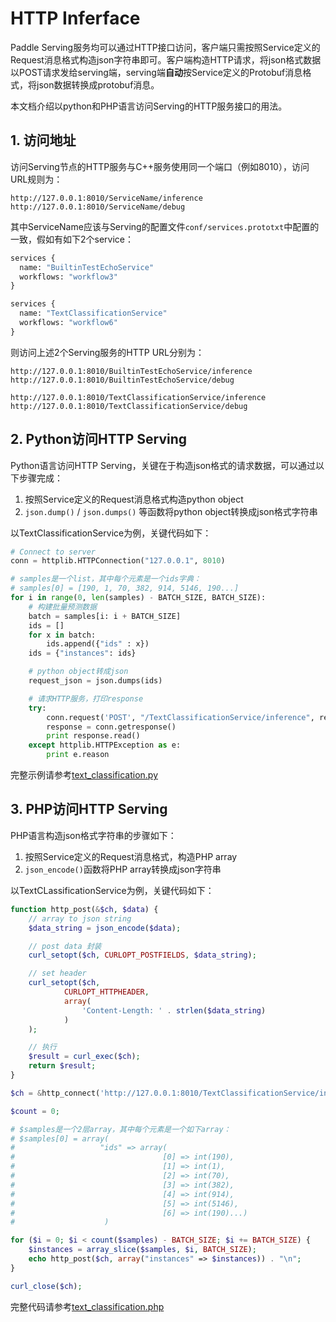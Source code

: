 # HTTP Inferface

Paddle Serving服务均可以通过HTTP接口访问，客户端只需按照Service定义的Request消息格式构造json字符串即可。客户端构造HTTP请求，将json格式数据以POST请求发给serving端，serving端**自动**按Service定义的Protobuf消息格式，将json数据转换成protobuf消息。

本文档介绍以python和PHP语言访问Serving的HTTP服务接口的用法。

## 1. 访问地址

访问Serving节点的HTTP服务与C++服务使用同一个端口（例如8010），访问URL规则为：

```
http://127.0.0.1:8010/ServiceName/inference
http://127.0.0.1:8010/ServiceName/debug
```

其中ServiceName应该与Serving的配置文件`conf/services.prototxt`中配置的一致，假如有如下2个service：

```protobuf
services {
  name: "BuiltinTestEchoService"
  workflows: "workflow3"
}

services {
  name: "TextClassificationService"
  workflows: "workflow6"
}
```

则访问上述2个Serving服务的HTTP URL分别为：

```
http://127.0.0.1:8010/BuiltinTestEchoService/inference
http://127.0.0.1:8010/BuiltinTestEchoService/debug

http://127.0.0.1:8010/TextClassificationService/inference
http://127.0.0.1:8010/TextClassificationService/debug
```

## 2. Python访问HTTP Serving

Python语言访问HTTP Serving，关键在于构造json格式的请求数据，可以通过以下步骤完成：

1) 按照Service定义的Request消息格式构造python object
2) `json.dump()` / `json.dumps()` 等函数将python object转换成json格式字符串

以TextClassificationService为例，关键代码如下：

```python
# Connect to server
conn = httplib.HTTPConnection("127.0.0.1", 8010)

# samples是一个list，其中每个元素是一个ids字典：
# samples[0] = [190, 1, 70, 382, 914, 5146, 190...]
for i in range(0, len(samples) - BATCH_SIZE, BATCH_SIZE):
    # 构建批量预测数据
    batch = samples[i: i + BATCH_SIZE]
    ids = []
    for x in batch:
        ids.append({"ids" : x})
    ids = {"instances": ids}

    # python object转成json
    request_json = json.dumps(ids)

    # 请求HTTP服务，打印response
    try:
        conn.request('POST', "/TextClassificationService/inference", request_json, {"Content-Type": "application/json"})
        response = conn.getresponse()
        print response.read()
    except httplib.HTTPException as e:
        print e.reason
```

完整示例请参考[text_classification.py](../demo-client/python/text_classification.py)

## 3. PHP访问HTTP Serving

PHP语言构造json格式字符串的步骤如下：

1) 按照Service定义的Request消息格式，构造PHP array
2) `json_encode()`函数将PHP array转换成json字符串

以TextCLassificationService为例，关键代码如下：

```PHP
function http_post(&$ch, $data) {
    // array to json string
    $data_string = json_encode($data);

    // post data 封装
    curl_setopt($ch, CURLOPT_POSTFIELDS, $data_string);

    // set header
    curl_setopt($ch,
            CURLOPT_HTTPHEADER,
            array(
                'Content-Length: ' . strlen($data_string)
            )
    );

    // 执行
    $result = curl_exec($ch);
    return $result;
}

$ch = &http_connect('http://127.0.0.1:8010/TextClassificationService/inference');

$count = 0;

# $samples是一个2层array，其中每个元素是一个如下array：
# $samples[0] = array(
#                   "ids" => array(
#                                 [0] => int(190),
#                                 [1] => int(1),
#                                 [2] => int(70),
#                                 [3] => int(382),
#                                 [4] => int(914),
#                                 [5] => int(5146),
#                                 [6] => int(190)...)
#                    )

for ($i = 0; $i < count($samples) - BATCH_SIZE; $i += BATCH_SIZE) {
    $instances = array_slice($samples, $i, BATCH_SIZE);
    echo http_post($ch, array("instances" => $instances)) . "\n";
}

curl_close($ch);
```

完整代码请参考[text_classification.php](../demo-client/php/text_classification.php)
